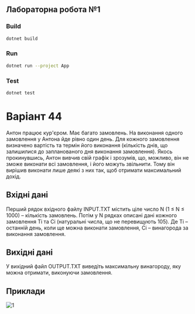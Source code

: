 ﻿## Лабораторна робота №1
### Build
```bash
dotnet build
```
### Run
```bash
dotnet run --project App
```
### Test
```bash
dotnet test
```
# Варіант 44
Антон працює кур'єром. Має багато замовлень. На виконання одного замовлення у Антона йде рівно один день. Для кожного замовлення визначено вартість та термін його виконання (кількість днів, що залишилися до запланованого дня виконання замовлення). Якось прокинувшись, Антон вивчив свій графік і зрозумів, що, можливо, він не зможе виконати всі замовлення, і його можуть звільнити. Тому він вирішив виконати лише деякі з них так, щоб отримати максимальний дохід.

## Вхідні дані

Перший рядок вхідного файлу INPUT.TXT містить ціле число N (1 ≤ N ≤ 1000) – кількість замовлень. Потім у N рядках описані дані кожного замовлення Ti та Ci (натуральні числа, що не перевищують 105). Де Ti – останній день, коли ще можна виконати замовлення, Ci – винагорода за виконання замовлення.

## Вихідні дані

У вихідний файл OUTPUT.TXT виведіть максимальну винагороду, яку можна отримати, виконуючи замовлення.

## Приклади
![1](https://github.com/user-attachments/assets/badc1f04-6b6c-45f9-9af4-ca6228df4094)

